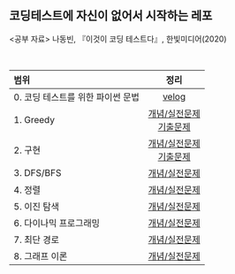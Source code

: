 ## 코딩테스트에 자신이 없어서 시작하는 레포

<공부 자료>
나동빈, 『이것이 코딩 테스트다』, 한빛미디어(2020)

<br>

|범위|정리|
|:-----|:---:|
|0. 코딩 테스트를 위한 파이썬 문법|[velog](https://velog.io/@bbirong/0.-%EC%BD%94%EB%94%A9-%ED%85%8C%EC%8A%A4%ED%8A%B8%EB%A5%BC-%EC%9C%84%ED%95%9C-%ED%8C%8C%EC%9D%B4%EC%8D%AC-%EB%AC%B8%EB%B2%95)|
|1. Greedy|[개념/실전문제](https://velog.io/@bbirong/%EC%9D%B4%EA%B2%83%EC%9D%B4-%EC%BD%94%EB%94%A9-%ED%85%8C%EC%8A%A4%ED%8A%B8%EB%8B%A4-%EA%B7%B8%EB%A6%AC%EB%94%94) <br> [기출문제](https://velog.io/@bbirong/1-2.-Greedy-%EA%B8%B0%EC%B6%9C-%EB%AC%B8%EC%A0%9C)|
|2. 구현|[개념/실전문제](https://velog.io/@bbirong/2.-%EA%B5%AC%ED%98%84-%EA%B0%9C%EB%85%90-%EC%8B%A4%EC%A0%84-%EB%AC%B8%EC%A0%9C) <br> [기출문제](https://velog.io/@bbirong/2-2.-%EA%B5%AC%ED%98%84-%EA%B8%B0%EC%B6%9C%EB%AC%B8%EC%A0%9C#q7-%EB%9F%AD%ED%82%A4-%EC%8A%A4%ED%8A%B8%EB%A0%88%EC%9D%B4%ED%8A%B8)|
|3. DFS/BFS|[개념/실전문제](https://velog.io/@bbirong/3-1.-DFSBFS-%EA%B0%9C%EB%85%90-%EC%8B%A4%EC%A0%84-%EB%AC%B8%EC%A0%9C)|
|4. 정렬|[개념/실전문제](https://velog.io/@bbirong/4-1.-%EC%A0%95%EB%A0%AC-%EA%B0%9C%EB%85%90-%EC%8B%A4%EC%A0%84-%EB%AC%B8%EC%A0%9C)|
|5. 이진 탐색|[개념/실전문제](https://velog.io/@bbirong/5-1.-%EC%9D%B4%EC%A7%84%ED%83%90%EC%83%89-%EA%B0%9C%EB%85%90-%EC%8B%A4%EC%A0%84-%EB%AC%B8%EC%A0%9C)|
|6. 다이나믹 프로그래밍|[개념/실전문제](https://velog.io/@bbirong/6-1.-%EB%8B%A4%EC%9D%B4%EB%82%98%EB%AF%B9-%ED%94%84%EB%A1%9C%EA%B7%B8%EB%9E%98%EB%B0%8D-%EA%B0%9C%EB%85%90-%EC%8B%A4%EC%A0%84-%EB%AC%B8%EC%A0%9C)|
|7. 최단 경로|[개념/실전문제](https://velog.io/@bbirong/7-1.-%EC%B5%9C%EB%8B%A8%EA%B2%BD%EB%A1%9C-%EA%B0%9C%EB%85%90-%EC%8B%A4%EC%A0%84-%EB%AC%B8%EC%A0%9C)|
|8. 그래프 이론|[개념/실전문제](https://velog.io/@bbirong/8-1.-%EA%B7%B8%EB%9E%98%ED%94%84-%EC%9D%B4%EB%A1%A0-%EA%B0%9C%EB%85%90-%EC%8B%A4%EC%A0%84-%EB%AC%B8%EC%A0%9C)|


